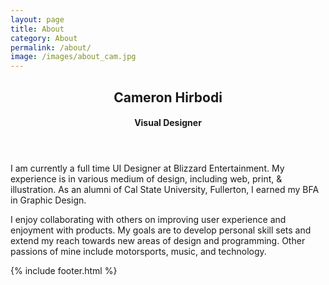```yaml
---
layout: page
title: About
category: About
permalink: /about/
image: /images/about_cam.jpg
---
```

<header class="embed_title">
    <div class="header_content">
        <h2 class="header_title">Cameron Hirbodi</h2>
        <h4 class="header_subtitle">Visual Designer</h4>
    </div>
</header>
<main>
    <article>
        <p>
        I am currently a full time UI Designer at Blizzard Entertainment. My experience is in various medium of design, including web, print, & illustration. As an alumni of Cal State University, Fullerton, I earned my BFA in Graphic Design.
        </p>
        <p>
        I enjoy collaborating with others on improving user experience and enjoyment with products. My goals are to develop personal skill sets and extend my reach towards new areas of design and programming. Other passions of mine include motorsports, music, and technology.
        </p>
    </article>
    {% include footer.html %}
</main>